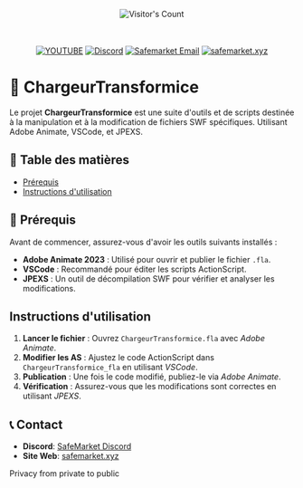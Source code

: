 <br/><br/>
<div align="center"> 
  <img src="https://profile-counter.glitch.me/Zhodisov/count.svg" alt="Visitor's Count" />
</div>
<br/><br/>

<div align="center">
  
[![YOUTUBE](https://img.shields.io/badge/Youtube-fc0000?style=for-the-badge&logo=YOUTUBE&logoColor=white)](https://www.youtube.com/@Jodis974)
[![Discord](https://img.shields.io/badge/Discord-6a85b9?style=for-the-badge&logo=discord&logoColor=white)](https://safemarket.xyz/discord)
[![Safemarket Email](https://img.shields.io/badge/safemarket_email-333333?style=for-the-badge&logo=gmail&logoColor=red)](mailto:support-checkout@safemarket.xyz)
[![safemarket.xyz](https://img.shields.io/badge/safemarket.xyz-0077B5?style=for-the-badge&logo=internet&logoColor=white)](https://safemarket.xyz/)

</div>





# 🚀 ChargeurTransformice

Le projet **ChargeurTransformice** est une suite d'outils et de scripts destinée à la manipulation et à la modification de fichiers SWF spécifiques. Utilisant Adobe Animate, VSCode, et JPEXS.
## 🌟 Table des matières

- [Prérequis](#prérequis)
- [Instructions d'utilisation](#instructions-dutilisation)
  
## 🚀 Prérequis

Avant de commencer, assurez-vous d'avoir les outils suivants installés :

- **Adobe Animate 2023** : Utilisé pour ouvrir et publier le fichier `.fla`.
- **VSCode** : Recommandé pour éditer les scripts ActionScript.
- **JPEXS** : Un outil de décompilation SWF pour vérifier et analyser les modifications.

## Instructions d'utilisation

1. **Lancer le fichier** : Ouvrez `ChargeurTransformice.fla` avec _Adobe Animate_.
2. **Modifier les AS** : Ajustez le code ActionScript dans `ChargeurTransformice_fla` en utilisant _VSCode_.
3. **Publication** : Une fois le code modifié, publiez-le via _Adobe Animate_.
4. **Vérification** : Assurez-vous que les modifications sont correctes en utilisant _JPEXS_.


## 📞 Contact

- **Discord**: [SafeMarket Discord](https://discord.gg/ZcNrTqvHPN)
- **Site Web**: [safemarket.xyz](https://safemarket.xyz)


Privacy from private to public
